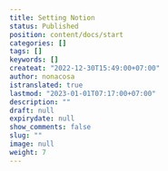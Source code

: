 ```yaml
---
title: Setting Notion
status: Published
position: content/docs/start
categories: []
tags: []
keywords: []
createat: "2022-12-30T15:49:00+07:00"
author: nonacosa
istranslated: true
lastmod: "2023-01-01T07:17:00+07:00"
description: ""
draft: null
expirydate: null
show_comments: false
slug: ""
image: null
weight: 7
---
```

